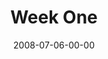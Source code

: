 ---
layout: message
category: message
series: "One"
title: "Week One"
date: 2008-07-06-00-00
message_id: 505
audio: "http://s3.amazonaws.com/crossroads-media/message/audio/ONE_01_07-05-08_Mingo_webaudio.mp3"
audio-duration: "38:25"
description: "Chuck Mingo shares his thoughts about Jesus' prayer for unity among his followers."
video: "http://s3.amazonaws.com/crossroads-media/message/video/One1.mp4"
video-duration: "42:01"
video-image: "http://s3.amazonaws.com/crossroads-media/images/one1-still.jpg"
program: "http://s3.amazonaws.com/crossroads-media/documents/0705_06Program.pdf"
notes-description: ""
notes: "http://s3.amazonaws.com/crossroads-media/documents/SN_07-06-08.pdf"
notes-title: "One (Week One) - Study Notes"
explicit: false
---